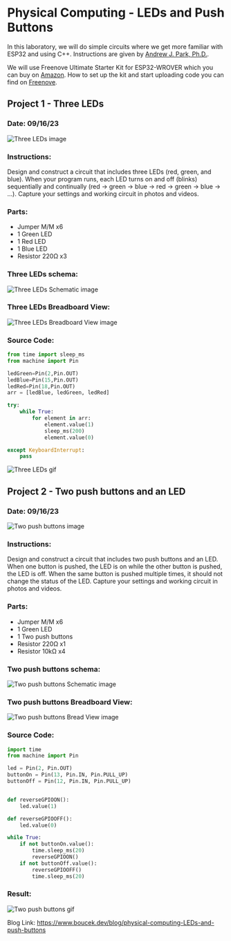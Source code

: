 # Physical Computing - LEDs and Push Buttons

In this laboratory, we will do simple circuits where we get more familiar with ESP32 and using C++. Instructions are given by [Andrew J. Park, Ph.D.](https://www.twu.ca/profile/andrew-park).

We will use Freenove Ultimate Starter Kit for ESP32-WROVER which you can buy on [Amazon](https://www.amazon.ca/ESP32-WROVER-Contained-Compatible-Bluetooth-Tutorials/dp/B08FM2NCST). How to set up the kit and start uploading code you can find on [Freenove](https://www.freenove.com/tutorial).

## Project 1 - Three LEDs

### Date: 09/16/23

![Three LEDs image](https://res.cloudinary.com/boucekdev/image/upload/v1695062876/github/fitngwzptsagqj3a9vy7.jpg)

### Instructions:

Design and construct a circuit that includes three LEDs (red, green, and blue). When your program
runs, each LED turns on and off (blinks) sequentially and continually (red → green → blue → red → green → blue → …). Capture your settings and working circuit in photos and videos.

### Parts:

- Jumper M/M x6
- 1 Green LED
- 1 Red LED
- 1 Blue LED
- Resistor 220Ω x3

### Three LEDs schema:

![Three LEDs Schematic image](https://res.cloudinary.com/boucekdev/image/upload/v1695062876/github/fod6vowxeatjtmuk0s4c.jpg)

### Three LEDs Breadboard View:

![Three LEDs Breadboard View image](https://res.cloudinary.com/boucekdev/image/upload/v1695062876/github/o1gpbc6bjdh9em4jzmoh.jpg)

### Source Code:

```python
from time import sleep_ms
from machine import Pin

ledGreen=Pin(2,Pin.OUT)
ledBlue=Pin(15,Pin.OUT)
ledRed=Pin(18,Pin.OUT)
arr = [ledBlue, ledGreen, ledRed]

try:
    while True:
        for element in arr:
            element.value(1)
            sleep_ms(200)
            element.value(0)

except KeyboardInterrupt:
    pass
```

![Three LEDs gif](https://res.cloudinary.com/boucekdev/image/upload/v1695095256/github/xqr54kfhulvuevkerb2x.gif)

## Project 2 - Two push buttons and an LED

### Date: 09/16/23

![Two push buttons image](https://res.cloudinary.com/boucekdev/image/upload/v1695062863/github/kofupmaymaicfucg2k8c.jpg)

### Instructions:

Design and construct a circuit that includes two push buttons and an LED. When one button is pushed, the LED is on while the other button is pushed, the LED is off. When the same button is pushed multiple times, it should not change the status of the LED. Capture your settings and working circuit in photos and videos.

### Parts:

- Jumper M/M x6
- 1 Green LED
- 1 Two push buttons
- Resistor 220Ω x1
- Resistor 10kΩ x4

### Two push buttons schema:

![Two push buttons Schematic image](https://res.cloudinary.com/boucekdev/image/upload/v1695062863/github/gel1uit48joskh04gzpm.jpg)

### Two push buttons Breadboard View:

![Two push buttons Bread View image](https://res.cloudinary.com/boucekdev/image/upload/v1695062863/github/ljbtiy8zgqvz2xzdkfxr.jpg)

### Source Code:

```python
import time
from machine import Pin

led = Pin(2, Pin.OUT)
buttonOn = Pin(13, Pin.IN, Pin.PULL_UP)
buttonOff = Pin(12, Pin.IN, Pin.PULL_UP)


def reverseGPIOON():
    led.value(1)

def reverseGPIOOFF():
    led.value(0)

while True:
    if not buttonOn.value():
        time.sleep_ms(20)
        reverseGPIOON()
    if not buttonOff.value():
        reverseGPIOOFF()
        time.sleep_ms(20)

```

### Result:

![Two push buttons gif](https://res.cloudinary.com/boucekdev/image/upload/v1695095267/github/hni9hdlgglxnft9cpq51.gif)

Blog Link: https://www.boucek.dev/blog/physical-computing-LEDs-and-push-buttons
